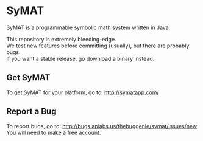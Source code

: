SyMAT
=====

SyMAT is a programmable symbolic math system written in Java.

This repository is extremely bleeding-edge.  
We test new features before committing (usually), but there are probably bugs.  
If you want a stable release, go download a binary instead.

Get SyMAT
------

To get SyMAT for your platform, go to:
http://symatapp.com/

Report a Bug
------
To report bugs, go to: http://bugs.aplabs.us/thebuggenie/symat/issues/new
You will need to make a free account.
